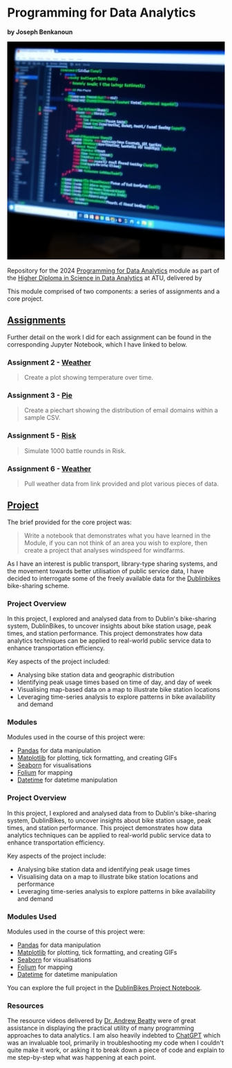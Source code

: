# Programming for Data Analytics
**by Joseph Benkanoun**

![Programming for Data Analytics](Project/images/programming-data-analytics.jpg)

Repository for the 2024 [Programming for Data Analytics](https://www.atu.ie/courses/higher-diploma-in-science-data-analytics#:~:text=Programming%20for%20Data%20Analytics) module as part of the [Higher Diploma in Science in Data Analytics](https://www.gmit.ie/higher-diploma-in-science-in-computing-in-data-analytics) at ATU, delivered by  

This module comprised of two components: a series of assignments and a core project.

## [Assignments](https://github.com/JBnkn/4369-programming-for-data-analytics/tree/main/Assignments)

Further detail on the work I did for each assignment can be found in the corresponding Jupyter Notebook, which I have linked to below.

### Assignment 2 - [Weather](https://github.com/JBnkn/4369-programming-for-data-analytics/blob/main/Assignments/assignment2-weather.ipynb)
> Create a plot showing temperature over time.

### Assignment 3 - [Pie](https://github.com/JBnkn/4369-programming-for-data-analytics/blob/main/Assignments/assignment3-pie.ipynb)
> Create a piechart showing the distribution of email domains within a sample CSV.

### Assignment 5 - [Risk](https://github.com/JBnkn/4369-programming-for-data-analytics/blob/main/Assignments/assignment_5_risk.ipynb)
> Simulate 1000 battle rounds in Risk.

### Assignment 6 - [Weather](https://github.com/JBnkn/4369-programming-for-data-analytics/blob/main/Assignments/assignment_6_Weather.ipynb)
> Pull weather data from link provided and plot various pieces of data.

## [Project](https://github.com/JBnkn/4369-programming-for-data-analytics/blob/main/Project/Dublinbikes%20Project.ipynb)

The brief provided for the core project was:

> Write a notebook that demonstrates what you have learned in the Module, if you can not think of an area you wish to explore, then create a project that analyses windspeed for windfarms.

As I have an interest is public transport, library-type sharing systems, and the movement towards better utilisation of public service data, I have decided to interrogate some of the freely available data for the [Dublinbikes](https://www.dublinbikes.ie/) bike-sharing scheme.

### Project Overview
In this project, I explored and analysed data from to Dublin's bike-sharing system, DublinBikes, to uncover insights about bike station usage, peak times, and station performance. This project demonstrates how data analytics techniques can be applied to real-world public service data to enhance transportation efficiency.

Key aspects of the project included:
- Analysing bike station data and geographic distribution
- Identifying peak usage times based on time of day, and day of week
- Visualising map-based data on a map to illustrate bike station locations
- Leveraging time-series analysis to explore patterns in bike availability and demand

### Modules

Modules used in the course of this project were:

- [Pandas](https://pandas.pydata.org/docs/index.html) for data manipulation
- [Matplotlib](https://matplotlib.org/) for plotting, tick formatting, and creating GIFs
- [Seaborn](https://seaborn.pydata.org/) for visualisations
- [Folium](https://python-visualization.github.io/folium/latest/#) for mapping
- [Datetime](https://docs.python.org/3/library/datetime.html) for datetime manipulation

### Project Overview
In this project, I explored and analysed data from to Dublin's bike-sharing system, DublinBikes, to uncover insights about bike station usage, peak times, and station performance. This project demonstrates how data analytics techniques can be applied to real-world public service data to enhance transportation efficiency.

Key aspects of the project include:
- Analysing bike station data and identifying peak usage times
- Visualising data on a map to illustrate bike station locations and performance
- Leveraging time-series analysis to explore patterns in bike availability and demand

### Modules Used

Modules used in the course of this project were:

- [Pandas](https://pandas.pydata.org/docs/index.html) for data manipulation
- [Matplotlib](https://matplotlib.org/) for plotting, tick formatting, and creating GIFs
- [Seaborn](https://seaborn.pydata.org/) for visualisations
- [Folium](https://python-visualization.github.io/folium/latest/#) for mapping
- [Datetime](https://docs.python.org/3/library/datetime.html) for datetime manipulation

You can explore the full project in the [DublinBikes Project Notebook](https://github.com/JBnkn/4369-programming-for-data-analytics/blob/main/Project/Dublinbikes%20Project.ipynb).

### Resources

The resource videos delivered by [Dr. Andrew Beatty](https://github.com/andrewbeattycourseware) were of great assistance in displaying the practical utility of many programming approaches to data analytics. I am also heavily indebted to [ChatGPT](https://chatgpt.com/) which was an invaluable tool, primarily in troubleshooting my code when I couldn't quite make it work, or asking it to break down a piece of code and explain to me step-by-step what was happening at each point.
